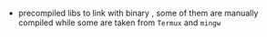 - precompiled libs to link with binary , some of them are manually compiled while some are taken from `Termux` and `mingw`
